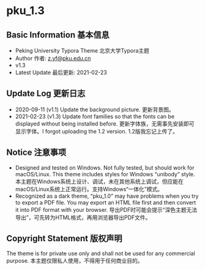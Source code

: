 # pku_1.3

## Basic Information 基本信息

* Peking University Typora Theme 北京大学Typora主题
* Author 作者: z.yf@pku.edu.cn
* v1.3
* Latest Update 最后更新: 2021-02-23

## Update Log 更新日志

* 2020-09-11 (v1.1) Update the background picture. 更新背景图。
* 2021-02-23 (v1.3) Update font families so that the fonts can be displayed without being installed before. 更新字体族，无需事先安装即可显示字体。I forgot uploading the 1.2 version. 1.2版我忘记上传了。

## Notice 注意事项

* Designed and tested on Windows. Not fully tested, but should work for macOS/Linux. This theme includes styles for Windows “unibody” style. 本主题在Windows系统上设计、调试，未在其他系统上调试，但应能在macOS/Linux系统上正常运行。支持Windows“一体化”模式。
* Recognized as a dark theme, “pku_1.0” may have problems when you try to export a PDF file. You may export an HTML file first and then convert it into PDF format with your browser. 导出PDF时可能会提示“深色主题无法导出”，可先转为HTML格式，再用浏览器导出PDF文件。

## Copyright Statement 版权声明

The theme is for private use only and shall not be used for any commercial purpose. 本主题仅限私人使用，不得用于任何商业目的。
